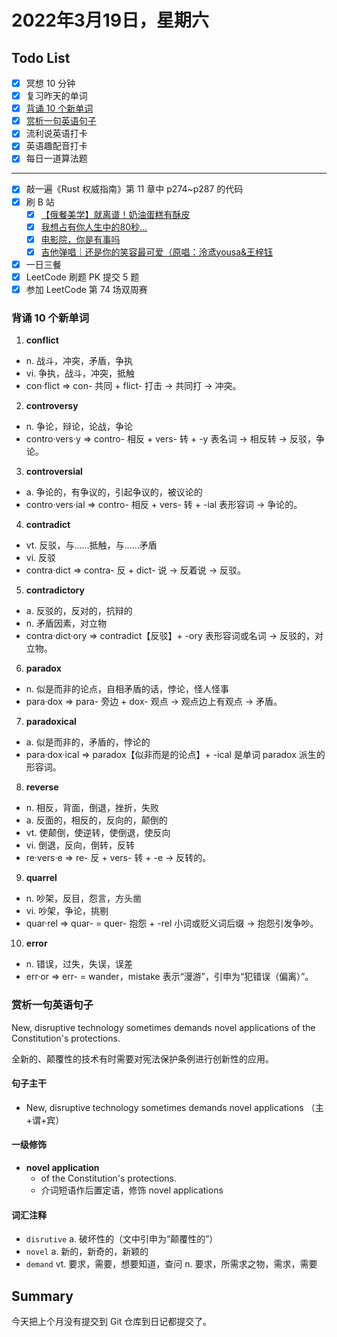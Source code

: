 # 2022年3月19日，星期六
## Todo List

- [x] 冥想 10 分钟
- [x] 复习昨天的单词
- [x] [背诵 10 个新单词](#背诵-10-个新单词)
- [x] [赏析一句英语句子](#赏析一句英语句子)
- [x] 流利说英语打卡
- [x] 英语趣配音打卡
- [x] 每日一道算法题
--------
- [x] 敲一遍《Rust 权威指南》第 11 章中 p274~p287 的代码
- [x] 刷 B 站
  - [x] [【俄餐美学】就离谱！奶油蛋糕有酥皮](https://b23.tv/V4bTuM3)
  - [x] [我想占有你人生中的80秒…](https://b23.tv/f43iYuU)
  - [x] [电影院，你是有事吗](https://b23.tv/jv0mxgV)
  - [x] [吉他弹唱｜还是你的笑容最可爱（原唱：泠鸢yousa&王梓钰](https://b23.tv/T4t5t81)
- [x] 一日三餐
- [x] LeetCode 刷题 PK 提交 5 题
- [x] 参加 LeetCode 第 74 场双周赛

### 背诵 10 个新单词

1. **conflict**
  - n. 战斗，冲突，矛盾，争执
  - vi. 争执，战斗，冲突，抵触
  - con·flict => con- 共同 + flict- 打击 → 共同打 → 冲突。

2. **controversy**
  - n. 争论，辩论，论战，争论
  - contro·vers·y => contro- 相反 + vers- 转 + -y 表名词 → 相反转 → 反驳，争论。

3. **controversial**
  - a. 争论的，有争议的，引起争议的，被议论的
  - contro·vers·ial => contro- 相反 + vers- 转 + -ial 表形容词 → 争论的。

4. **contradict**
  - vt. 反驳，与……抵触，与……矛盾
  - vi. 反驳
  - contra·dict => contra- 反 + dict- 说 → 反着说 → 反驳。

5. **contradictory**
  - a. 反驳的，反对的，抗辩的
  - n. 矛盾因素，对立物
  - contra·dict·ory => contradict【反驳】+ -ory 表形容词或名词 → 反驳的，对立物。

6. **paradox**
  - n. 似是而非的论点，自相矛盾的话，悖论，怪人怪事
  - para·dox => para- 旁边 + dox- 观点 → 观点边上有观点 → 矛盾。

7. **paradoxical**
  - a. 似是而非的，矛盾的，悖论的
  - para·dox·ical => paradox【似非而是的论点】+ -ical 是单词 paradox 派生的形容词。

8. **reverse**
  - n. 相反，背面，倒退，挫折，失败
  - a. 反面的，相反的，反向的，颠倒的
  - vt. 使颠倒，使逆转，使倒退，使反向
  - vi. 倒退，反向，倒转，反转
  - re·vers·e => re- 反 + vers- 转 + -e → 反转的。

9. **quarrel**
  - n. 吵架，反目，怨言，方头凿
  - vi. 吵架，争论，挑剔
  - quar·rel => quar- = quer- 抱怨 + -rel 小词或贬义词后缀 → 抱怨引发争吵。

10. **error**
  - n. 错误，过失，失误，误差
  - err·or => err- = wander，mistake 表示“漫游”，引申为“犯错误（偏离）”。


### 赏析一句英语句子

New, disruptive technology sometimes demands novel applications of the Constitution's protections.

全新的、颠覆性的技术有时需要对宪法保护条例进行创新性的应用。

#### 句子主干

- New, disruptive technology sometimes demands novel applications （主+谓+宾）

#### 一级修饰

- **novel application**
  - of the Constitution's protections.
  - 介词短语作后置定语，修饰 novel applications

#### 词汇注释

- `disrutive` a. 破坏性的（文中引申为“颠覆性的”）
- `novel` a. 新的，新奇的，新颖的
- `demand` vt. 要求，需要，想要知道，查问 n. 要求，所需求之物，需求，需要

## Summary

今天把上个月没有提交到 Git 仓库到日记都提交了。
